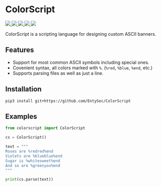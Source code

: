 # ColorScript

<p>
    <a href="https://entysec.com">
        <img src="https://img.shields.io/badge/developer-EntySec-blue.svg">
    </a>
    <a href="https://github.com/EntySec/ColorScript">
        <img src="https://img.shields.io/badge/language-Python-blue.svg">
    </a>
    <a href="https://github.com/EntySec/ColorScript/forks">
        <img src="https://img.shields.io/github/forks/EntySec/ColorScript?color=green">
    </a>
    <a href="https://github.com/EntySec/ColorScript/stargazers">
        <img src="https://img.shields.io/github/stars/EntySec/ColorScript?color=yellow">
    </a>
    <a href="https://www.codefactor.io/repository/github/EntySec/ColorScript">
        <img src="https://www.codefactor.io/repository/github/EntySec/ColorScript/badge">
    </a>
</p>

ColorScript is a scripting language for designing custom ASCII banners.

## Features

* Support for most common ASCII symbols including special ones.
* Covenient syntax, all colors marked with `%`. (`%red`, `%blue`, `%end`, etc.)
* Supports parsing files as well as just a line.

## Installation

```shell
pip3 install git+https://github.com/EntySec/ColorScript
```

## Examples

```python
from colorscript import ColorScript

cs = ColorScript()

text = """
Roses are %redred%end
Violets are %blueblue%end
Sugar is %whitesweet%end
And so are %greenyou%end
"""

print(cs.parse(text))
```
